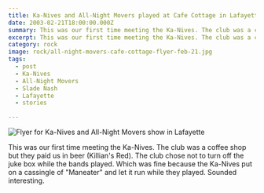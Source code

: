 ```yaml
---
title: Ka-Nives and All-Night Movers played at Cafe Cottage in Lafayette, Louisiana.
date: 2003-02-21T18:00:00.000Z
summary: This was our first time meeting the Ka-Nives. The club was a coffee shop but they paid us in beer (Killian's Red).
excerpt: This was our first time meeting the Ka-Nives. The club was a coffee shop but they paid us in beer (Killian's Red).
category: rock
image: rock/all-night-movers-cafe-cottage-flyer-feb-21.jpg
tags:
  - post
  - Ka-Nives
  - All-Night Movers
  - Slade Nash
  - Lafayette
  - stories

---
```


![Flyer for Ka-Nives and All-Night Movers show in Lafayette](/static/img/rock/all-night-movers-cafe-cottage-flyer-feb-21.jpg)

This was our first time meeting the Ka-Nives. The club was a coffee shop but they paid us in beer (Killian's Red). The club chose not to turn off the juke box while the bands played. Which was fine because the Ka-Nives put on a cassingle of "Maneater" and let it run while they played. Sounded interesting.